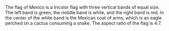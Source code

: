 The flag of Mexico is a tricolor flag with three vertical bands of equal size. The left band is green, the middle band is white, and the right band is red. In the center of the white band is the Mexican coat of arms, which is an eagle perched on a cactus consuming a snake. The aspect ratio of the flag is 4:7.